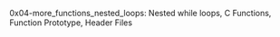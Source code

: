 0x04-more_functions_nested_loops: Nested while loops, C Functions, Function Prototype, Header Files
